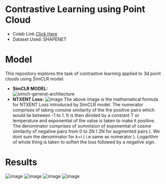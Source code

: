 # Contrastive Learning using Point Cloud

- Colab Link [Click Here](https://colab.research.google.com/drive/1NVKW1RwpcvhRGVehLLNC5BpU8HINO5YV?usp=sharing)
- Dataset Used: SHAPENET 
# Model
This repository explores the task of contrastive learning applied to 3d point clouds using SimCLR model.
- <b>SimCLR MODEL:</b>
  <br>
  ![simclr-general-architecture](https://github.com/mananchawla2005/contrastivelearning/assets/42414965/fb63c442-55f9-4594-a5e0-98d6ab889721)
- <b>NTXENT Loss:</b>
  ![image](https://github.com/mananchawla2005/contrastivelearning/assets/42414965/4588825e-379e-4236-aad3-ebcd9a51e1f7)
The above image is the mathematical formula for NTXENT Loss introduced by SimCLR model. The numerator comprises of taking consine similarity of the the positive pairs which would lie between -1 to 1. It is then divided by a constant T or temperature and exponential of the value is taken to make it positive. The denominator comprises of summision of exponential of cosine similarity of negative pairs from 0 to 2N ( 2N for augmented pairs ). We dont sum the denominator for k=i ( i.e same as numerator ). Logarithm of whole thing is taken to soften the loss followed by a negative sign.

# Results
![image](https://github.com/mananchawla2005/contrastivelearning/assets/42414965/186ee5e5-e301-42ce-aa00-4ffe6971d82b)
![image](https://github.com/mananchawla2005/contrastivelearning/assets/42414965/e64bf51b-0deb-464e-990d-7ef82aaaa1d3)
![image](https://github.com/mananchawla2005/contrastivelearning/assets/42414965/266aa9c6-f453-43ce-86b5-871bdbb3dbb9)
![image](https://github.com/mananchawla2005/contrastivelearning/assets/42414965/835a7e0f-ffd9-4b66-8145-ce6fb18f7f0a)




